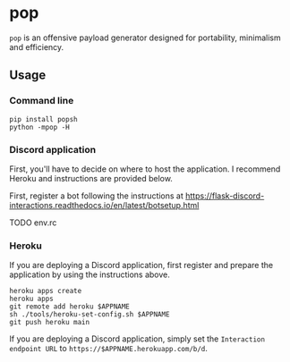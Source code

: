 # pop

`pop` is an offensive payload generator designed for portability,
minimalism and efficiency.


## Usage

### Command line

```
pip install popsh
python -mpop -H
```

### Discord application

First, you'll have to decide on where to host the application. I
recommend Heroku and instructions are provided below.

First, register a bot following the instructions at
https://flask-discord-interactions.readthedocs.io/en/latest/botsetup.html

TODO env.rc

### Heroku

If you are deploying a Discord application, first register and prepare
the application by using the instructions above.

```
heroku apps create
heroku apps
git remote add heroku $APPNAME
sh ./tools/heroku-set-config.sh $APPNAME
git push heroku main
```

If you are deploying a Discord application, simply set the `Interaction
endpoint URL` to `https://$APPNAME.herokuapp.com/b/d`.
